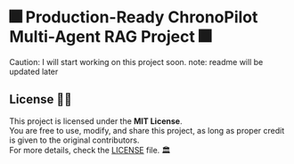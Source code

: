 # 🎆 Production-Ready ChronoPilot Multi-Agent RAG Project 🎆
Caution: I will start working on this project soon.
note: readme will be updated later






## License 📜✨

This project is licensed under the **MIT License**.  
You are free to use, modify, and share this project, as long as proper credit is given to the original contributors.  
For more details, check the [LICENSE](LICENSE) file. 🏛️


